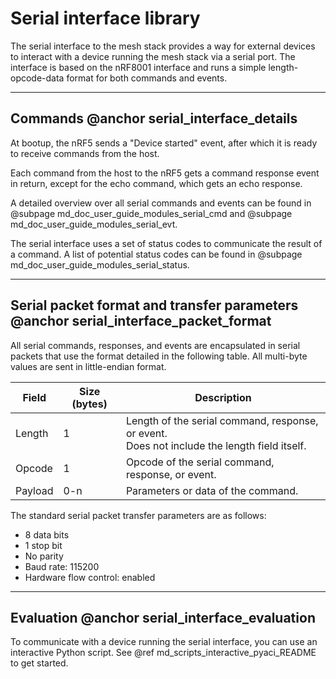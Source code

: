 # Serial interface library

The serial interface to the mesh stack provides a way for external devices
to interact with a device running the mesh stack via a serial port. The interface
is based on the nRF8001 interface and runs a simple length-opcode-data format
for both commands and events.

---

## Commands @anchor serial_interface_details

At bootup, the nRF5 sends a "Device started" event, after which it is
ready to receive commands from the host.

Each command from the host to the nRF5 gets a command response event in
return, except for the echo command, which gets an echo response.

A detailed overview over all serial commands and events can be found in
@subpage md_doc_user_guide_modules_serial_cmd and @subpage md_doc_user_guide_modules_serial_evt.

The serial interface uses a set of status codes to communicate the result of a command.
A list of potential status codes can be found in @subpage md_doc_user_guide_modules_serial_status.

---

## Serial packet format and transfer parameters @anchor serial_interface_packet_format

All serial commands, responses, and events are encapsulated in serial
packets that use the format detailed in the following table. All multi-byte values
are sent in little-endian format.

Field         | Size (bytes) | Description
--------------|--------------|-------------
Length        |          1   | Length of the serial command, response, or event.<br>Does not include the length field itself.
Opcode        |          1   | Opcode of the serial command, response, or event.
Payload       |          0-n | Parameters or data of the command.

The standard serial packet transfer parameters are as follows:
- 8 data bits
- 1 stop bit
- No parity
- Baud rate: 115200
- Hardware flow control: enabled


---

## Evaluation @anchor serial_interface_evaluation

To communicate with a device running the serial interface, you can use an interactive Python script.
See @ref md_scripts_interactive_pyaci_README to get started.
